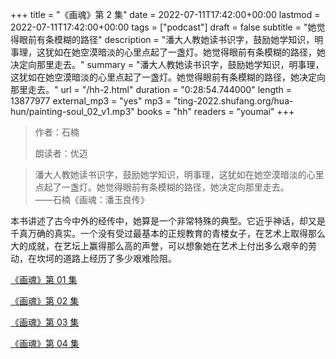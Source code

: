 +++
title = "《画魂》第 2 集"
date = 2022-07-11T17:42:00+00:00
lastmod = 2022-07-11T17:42:00+00:00
tags = ["podcast"]
draft = false
subtitle = "她觉得眼前有条模糊的路径"
description = "潘大人教她读书识字，鼓励她学知识，明事理，这犹如在她空漠暗淡的心里点起了一盏灯。她觉得眼前有条模糊的路径，她决定向那里走去。"
summary = "潘大人教她读书识字，鼓励她学知识，明事理，这犹如在她空漠暗淡的心里点起了一盏灯。她觉得眼前有条模糊的路径，她决定向那里走去。"
url = "/hh-2.html"
duration = "0:28:54.744000"
length = 13877977
external_mp3 = "yes"
mp3 = "ting-2022.shufang.org/hua-hun/painting-soul_02_v1.mp3"
books = "hh"
readers = "youmai"
+++

> 作者：石楠
>
> 朗读者：优迈

> 潘大人教她读书识字，鼓励她学知识，明事理，这犹如在她空漠暗淡的心里点起了一盏灯。她觉得眼前有条模糊的路径，她决定向那里走去。  
> ——石楠《画魂：潘玉良传》

本书讲述了古今中外的经传中，她算是一个非常特殊的典型。它近乎神话，却又是千真万确的真实。一个没有受过最基本的正规教育的青楼女子，在艺术上取得那么大的成就，在艺坛上赢得那么高的声誉，可以想象她在艺术上付出多么艰辛的劳动，在坎坷的道路上经历了多少艰难险阻。

[《画魂》第 01 集](./hh-1.html)

[《画魂》第 02 集](./hh-2.html)

[《画魂》第 03 集](./hh-3.html)

[《画魂》第 04 集](./hh-4.html)
